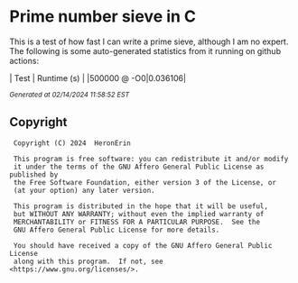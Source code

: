 # Prime number sieve in C

This is a test of how fast I can write a prime sieve, although I am no expert. 
The following is some auto-generated statistics from it running on github actions:

| Test          | Runtime (s)   |
|500000 @ -O0|0.036106|

<sup><i>Generated at 02/14/2024 11:58:52 EST</i></sup>

## Copyright
```
 Copyright (C) 2024  HeronErin

 This program is free software: you can redistribute it and/or modify
 it under the terms of the GNU Affero General Public License as published by
 the Free Software Foundation, either version 3 of the License, or
 (at your option) any later version.

 This program is distributed in the hope that it will be useful,
 but WITHOUT ANY WARRANTY; without even the implied warranty of
 MERCHANTABILITY or FITNESS FOR A PARTICULAR PURPOSE.  See the
 GNU Affero General Public License for more details.

 You should have received a copy of the GNU Affero General Public License
 along with this program.  If not, see <https://www.gnu.org/licenses/>.
```